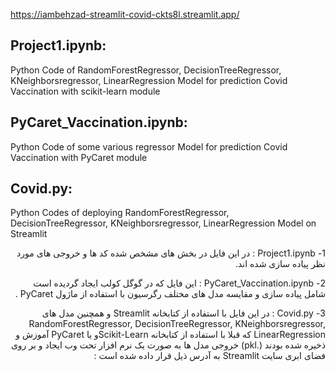 https://iambehzad-streamlit-covid-ckts8l.streamlit.app/


## Project1.ipynb:  
Python Code of RandomForestRegressor, DecisionTreeRegressor, KNeighborsregressor, LinearRegression Model for prediction Covid Vaccination with scikit-learn module

## PyCaret_Vaccination.ipynb:  
Python Code of some various regressor Model for prediction Covid Vaccination with PyCaret module

## Covid.py:  
Python Codes of deploying RandomForestRegressor, DecisionTreeRegressor, KNeighborsregressor, LinearRegression Model on Streamlit 


<p dir='rtl' align='right'>
1-	Project1.ipynb : در این فایل در بخش های مشخص شده کد ها و خروجی های مورد نظر پیاده سازی شده اند.
</p>
<p dir='rtl' align='right'>
2-	PyCaret_Vaccination.ipynb : این فایل که در گوگل کولب ایجاد گردیده است شامل پیاده سازی و مقایسه مدل های مختلف رگرسیون با استفاده از ماژول PyCaret .
</p>
<p dir='rtl' align='right'>
3-	Covid.py : در این فایل با استفاده از کتابخانه Streamlit  و همچنین مدل های RandomForestRegressor, DecisionTreeRegressor, KNeighborsregressor, LinearRegression  که قبلا با استفاده از کتابخانه Scikit-Learnو یا PyCaret آموزش و ذخیره شده بودند (.pkl) خروجی مدل ها به صورت یک نرم افزار تحت وب ایجاد و بر روی فضای ابری سایت Streamlit به آدرس ذیل قرار داده شده است :
</p>
